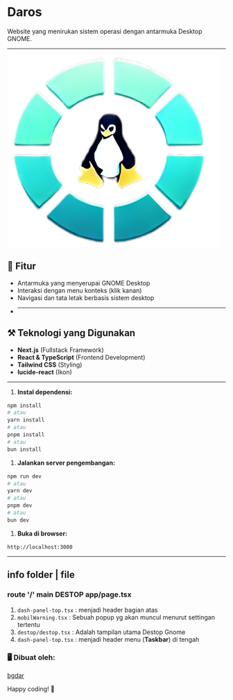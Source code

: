 # **Daros**

Website yang menirukan sistem operasi dengan antarmuka Desktop GNOME.

---

![Daros](./public/daros.png)

## 🌟 **Fitur**

- Antarmuka yang menyerupai GNOME Desktop
- Interaksi dengan menu konteks (klik kanan)
- Navigasi dan tata letak berbasis sistem desktop
- ***

## ⚒️ **Teknologi yang Digunakan**

- **Next.js** (Fullstack Framework)
- **React & TypeScript** (Frontend Development)
- **Tailwind CSS** (Styling)
- **lucide-react** (Ikon)

---

1. **Instal dependensi:**

```bash
npm install
# atau
yarn install
# atau
pnpm install
# atau
bun install
```

1. **Jalankan server pengembangan:**

```bash
npm run dev
# atau
yarn dev
# atau
pnpm dev
# atau
bun dev
```

1. **Buka di browser:**

```
http://localhost:3000
```

---

## info folder | file

### route '/' main DESTOP **app/page.tsx**

1. `dash-panel-top.tsx` : menjadi header bagian atas
2. `mobilWarning.tsx` : Sebuah popup yg akan muncul menurut settingan tertentu
3. `destop/destop.tsx` : Adalah tampilan utama Destop Gnome
4. `dash-panel-top.tsx` : menjadi header menu (**Taskbar**) di tengah

### 🖥️ **Dibuat oleh:**

[bgdar](https://github.com/bgdar)

Happy coding! 🚀

